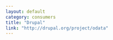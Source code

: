 ```yaml
---
layout: default
category: consumers
title: "Drupal"
link: "http://drupal.org/project/odata"
---
```

